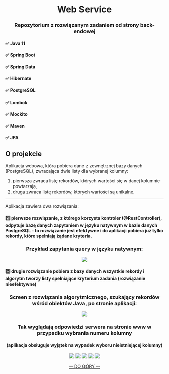 <h1 align="center">Web Service</h1>
<h3 align="center">Repozytorium z rozwiązanym zadaniem od strony back-endowej</h3>

<!-- TECHNOLOGIE -->

<h4 align="left">✅ Java 11</h4>
<h4 align="left">✅ Spring Boot</h4>
<h4 align="left">✅ Spring Data</h4>
<h4 align="left">✅ Hibernate</h4>
<h4 align="left">✅ PostgreSQL</h4>
<h4 align="left">✅ Lombok</h4>
<h4 align="left">✅ Mockito</h4>
<h4 align="left">✅ Maven</h4>
<h4 align="left">✅ JPA</h4>

<!-- OPIS DZIAŁANIA APLIKACJI -->
## O projekcie

Aplikacja webowa, która pobiera dane z zewnętrznej bazy danych (PostgreSQL), zwracająca dwie listy dla wybranej kolumny:
1) pierwsza zwraca listę rekordów, których wartości się w danej kolumnie powtarzają,
2) druga zwraca listę rekordów, których wartości są unikalne.

____________________________

Aplikacja zawiera dwa rozwiązania:
<h4 align="left">1️⃣ pierwsze rozwiązanie, z którego korzysta kontroler (@RestController), odpytuje bazę danych zapytaniem w języku natywnym w bazie danych PostgreSQL - to rozwiązanie jest efektywne i do aplikacji pobiera już tylko rekordy, które spełniają żądane kryteria.</h4>

<h3 align="center">Przykład zapytania query w języku natywnym:</h3>

<div align="center">
  <img src="https://github.com/stepbart/suncodeRecruitment/blob/main/nativeNamedQuery.png">
</div>

<h4 align="left">2️⃣ drugie rozwiązanie pobiera z bazy danych wszystkie rekordy i algorytm tworzy listy spełniające kryterium zadania (rozwiązanie nieefektywne)</h4>

<h3 align="center">Screen z rozwiązania algorytmicznego, szukający rekordów wśród obiektów Java, po stronie aplikacji:</h3>

<div align="center">
  <img src="https://github.com/stepbart/suncodeRecruitment/blob/main/rozwiazanieAlgorytmiczne.png">
</div>

<h3 align="center">Tak wyglądają odpowiedzi serwera na stronie www w przypadku wybrania numeru kolumny</h3>
<h4 align="center">(aplikacja obsługuje wyjątek na wypadek wyboru nieistniejącej kolumny)</h4>
<div align="center">
  <img src="https://github.com/stepbart/suncodeRecruitment/blob/main/kolumna1.png">
  <img src="https://github.com/stepbart/suncodeRecruitment/blob/main/kolumna2.png">
  <img src="https://github.com/stepbart/suncodeRecruitment/blob/main/kolumna3.png">
  <img src="https://github.com/stepbart/suncodeRecruitment/blob/main/kolumna4.png">
  <img src="https://github.com/stepbart/suncodeRecruitment/blob/main/z%C5%82yNumerKolumny.png">  
</div>

<p align="center"><a href="#top">-- DO GÓRY --</a></p>
